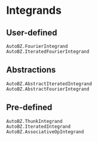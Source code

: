 # Integrands

## User-defined

```@docs
AutoBZ.FourierIntegrand
AutoBZ.IteratedFourierIntegrand
```

## Abstractions

```@docs
AutoBZ.AbstractIteratedIntegrand
AutoBZ.AbstractFourierIntegrand
```

## Pre-defined

```@docs
AutoBZ.ThunkIntegrand
AutoBZ.IteratedIntegrand
AutoBZ.AssociativeOpIntegrand
```